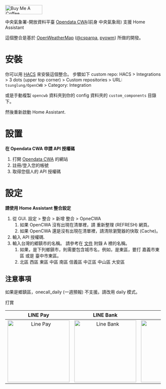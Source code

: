 <a href="https://www.buymeacoffee.com/tsunglung" target="_blank"><img src="https://cdn.buymeacoffee.com/buttons/default-orange.png" alt="Buy Me A Coffee" height="30" width="120"></a>

中央氣象署-開放資料平臺 [Opendata CWA](https://opendata.cwb.gov.tw/index)(前身 中央氣象局) 支援 Home Assistant


這個整合是基於 [OpenWeatherMap](https://openweathermap.org) ([@csparpa](https://pypi.org/user/csparpa), [pyowm](https://github.com/csparpa/pyowm)) 所做的開發。

# 安裝

你可以用 [HACS](https://hacs.xyz/) 來安裝這個整合。 步驟如下 custom repo: HACS > Integrations > 3 dots (upper top corner) > Custom repositories > URL: `tsunglung/OpenCWB` > Category: Integration

或是手動複製 `opencwb` 資料夾到你的 config 資料夾的  `custom_components` 目錄下。

然後重新啟動 Home Assistant.

# 設置

**在 Opendata CWA 申請 API 授權碼**
1. 打開 [Opendata CWA](https://opendata.cwa.gov.tw/devManual/insrtuction) 的網站
2. 註冊/登入您的帳號
3. 取得您個人的 API 授權碼

# 設定

**請使用 Home Assistant 整合設定**


1. 從 GUI. 設定 > 整合 > 新增 整合 > OpneCWA
   1. 如果 OpenCWA 沒有出現在清單裡，請 重新整理 (REFRESH) 網頁。
   2. 如果 OpenCWA 還是沒有出現在清單裡，請清除瀏覽器的快取 (Cache)。
2. 輸入 API 授權碼.
3. 輸入台灣的郷鎮市的名稱。 請參考在 [文件](https://opendata.cwa.gov.tw/opendatadoc/Opendata_City.pdf) 附錄 A 裡的名稱。
   1. 如果，是下列鄉鎮市，則需要包含城市名，例如，是東區，要打 嘉義市東區 或是 臺中市東區。
   2. 北區 西區 東區 中區 南區 信義區 中正區 中山區 大安區

## 注意事項

如果是鄉鎮區，onecall_daily (一週預報) 不支援。請改用 daily 模式。

打賞

|  LINE Pay | LINE Bank | JKao Pay |
| :------------: | :------------: | :------------: |
| <img src="https://github.com/tsunglung/OpenCWB/blob/master/linepay.jpg" alt="Line Pay" height="200" width="200">  | <img src="https://github.com/tsunglung/OpenCWB/blob/master/linebank.jpg" alt="Line Bank" height="200" width="200">  | <img src="https://github.com/tsunglung/OpenCWB/blob/master/jkopay.jpg" alt="JKo Pay" height="200" width="200">  |
